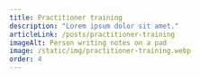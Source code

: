 ```yaml
---
title: Practitioner training
description: "Lorem ipsum dolor sit amet."
articleLink: /posts/practitioner-training
imageAlt: Person writing notes on a pad
image: /static/img/practitioner-training.webp
order: 4
---
```

